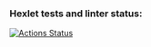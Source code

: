### Hexlet tests and linter status:
[![Actions Status](https://github.com/cerxun/php-project-45/actions/workflows/hexlet-check.yml/badge.svg)](https://github.com/cerxun/php-project-45/actions)